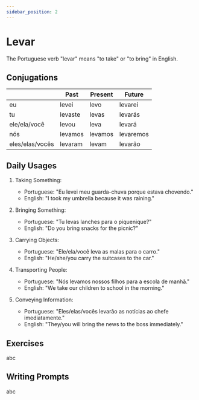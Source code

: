 ```yaml
---
sidebar_position: 2
---
```


# Levar

The Portuguese verb "levar" means "to take" or "to bring" in English.

## Conjugations

|                 | Past    | Present | Future    |
| --------------- | ------- | ------- | --------- |
| eu              | levei   | levo    | levarei   |
| tu              | levaste | levas   | levarás   |
| ele/ela/você    | levou   | leva    | levará    |
| nós             | levamos | levamos | levaremos |
| eles/elas/vocês | levaram | levam   | levarão   |

## Daily Usages

1. Taking Something:

   - Portuguese: "Eu levei meu guarda-chuva porque estava chovendo."
   - English: "I took my umbrella because it was raining."

2. Bringing Something:

   - Portuguese: "Tu levas lanches para o piquenique?"
   - English: "Do you bring snacks for the picnic?"

3. Carrying Objects:

   - Portuguese: "Ele/ela/você leva as malas para o carro."
   - English: "He/she/you carry the suitcases to the car."

4. Transporting People:

   - Portuguese: "Nós levamos nossos filhos para a escola de manhã."
   - English: "We take our children to school in the morning."

5. Conveying Information:

   - Portuguese: "Eles/elas/vocês levarão as notícias ao chefe imediatamente."
   - English: "They/you will bring the news to the boss immediately."

## Exercises

abc

## Writing Prompts

abc
